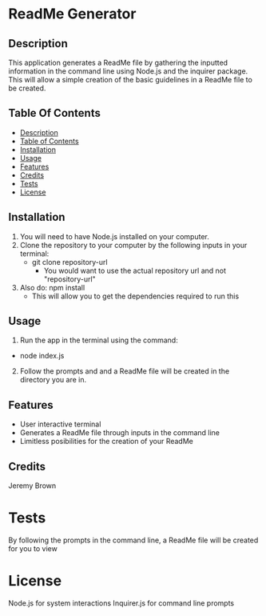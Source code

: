 # ReadMe Generator

## Description
This application generates a ReadMe file by gathering the inputted information in the command line using Node.js and the inquirer package. This will allow a simple creation of the basic guidelines in a ReadMe file to be created.

## Table Of Contents
* [Description](#description)
* [Table of Contents](#table-of-contents)
* [Installation](#installation)
* [Usage](#usage)
* [Features](#features)
* [Credits](#credits)
* [Tests](#tests)
* [License](#license)

## Installation

1. You will need to have Node.js installed on your computer.
2. Clone the repository to your computer by the following inputs in your terminal:
   * git clone repository-url
     * You would want to use the actual repository url and not "repository-url"
3. Also do: npm install
   * This will allow you to get the dependencies required to run this

## Usage
1. Run the app in the terminal using the command:
  * node index.js
2. Follow the prompts and and a ReadMe file will be created in the directory you are in.

## Features

* User interactive terminal
* Generates a ReadMe file through inputs in the command line
* Limitless posibilities for the creation of your ReadMe

## Credits 
Jeremy Brown

# Tests
By following the prompts in the command line, a ReadMe file will be created for you to view

# License
Node.js for system interactions
Inquirer.js for command line prompts
